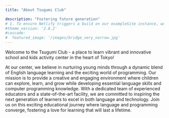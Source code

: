 ```yaml
---
title: "About Tsugumi Club"

description: "Fostering future generation"
# 1. To ensure Netlify triggers a build on our exampleSite instance, we need to change a file in the exampleSite directory.
#theme_version: '2.8.2'
#cascade:
#  featured_image: '/images/bridge_very_narrow.jpg'
---
```

Welcome to the Tsugumi Club - a place to learn
vibrant and innovative school and kids activity center in the heart of Tokyo!

At our center, we believe in nurturing young minds through a dynamic blend of English language learning and the exciting world of programming. Our mission is to provide a creative and engaging environment where children can explore, learn, and grow while developing essential language skills and computer programming knowledge. With a dedicated team of experienced educators and a state-of-the-art facility, we are committed to inspiring the next generation of learners to excel in both language and technology. Join us on this exciting educational journey where language and programming converge, fostering a love for learning that will last a lifetime.

